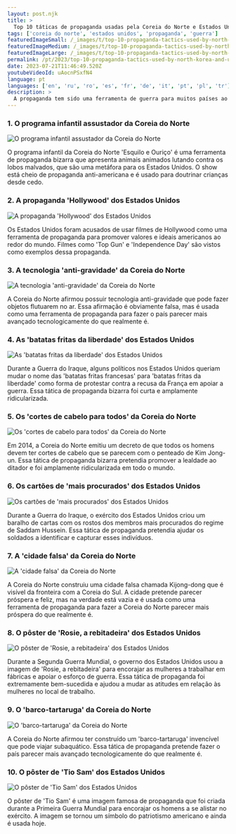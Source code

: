 ```yaml
---
layout: post.njk
title: >
  Top 10 táticas de propaganda usadas pela Coreia do Norte e Estados Unidos
tags: ['coreia do norte', 'estados unidos', 'propaganda', 'guerra']
featuredImageSmall: /_images/t/top-10-propaganda-tactics-used-by-north-korea-and-united-states-cover-pt-small.webp
featuredImageMedium: /_images/t/top-10-propaganda-tactics-used-by-north-korea-and-united-states-cover-pt-medium.webp
featuredImageLarge: /_images/t/top-10-propaganda-tactics-used-by-north-korea-and-united-states-cover-pt-large.webp
permalink: /pt/2023/top-10-propaganda-tactics-used-by-north-korea-and-united-states.html
date: 2023-07-21T11:46:49.520Z
youtubeVideoId: uAocnPSxfN4
language: pt
languages: ['en', 'ru', 'ro', 'es', 'fr', 'de', 'it', 'pt', 'pl', 'tr']
description: >
  A propaganda tem sido uma ferramenta de guerra para muitos países ao longo da história. Tanto a Coreia do Norte quanto os Estados Unidos são conhecidos por suas táticas de propaganda bizarras que deixaram o mundo atônito. Aqui estão as 10 táticas de propaganda mais bizarras usadas pela Coreia do Norte e Estados Unidos.
---
```


### 1. O programa infantil assustador da Coreia do Norte

![O programa infantil assustador da Coreia do Norte](/_images/b/b755ecc726e5e9526742093c20d165fd-medium.webp)

O programa infantil da Coreia do Norte 'Esquilo e Ouriço' é uma ferramenta de propaganda bizarra que apresenta animais animados lutando contra os lobos malvados, que são uma metáfora para os Estados Unidos. O show está cheio de propaganda anti-americana e é usado para doutrinar crianças desde cedo.

### 2. A propaganda 'Hollywood' dos Estados Unidos

![A propaganda 'Hollywood' dos Estados Unidos](/_images/4/4e0fd57e3c0ac4cbb4539994bb587d6d-medium.webp)

Os Estados Unidos foram acusados de usar filmes de Hollywood como uma ferramenta de propaganda para promover valores e ideais americanos ao redor do mundo. Filmes como 'Top Gun' e 'Independence Day' são vistos como exemplos dessa propaganda.

### 3. A tecnologia 'anti-gravidade' da Coreia do Norte

![A tecnologia 'anti-gravidade' da Coreia do Norte](/_images/c/c82620905d1f4a1f00f6ed1c3c2f8b75-medium.webp)

A Coreia do Norte afirmou possuir tecnologia anti-gravidade que pode fazer objetos flutuarem no ar. Essa afirmação é obviamente falsa, mas é usada como uma ferramenta de propaganda para fazer o país parecer mais avançado tecnologicamente do que realmente é.

### 4. As 'batatas fritas da liberdade' dos Estados Unidos

![As 'batatas fritas da liberdade' dos Estados Unidos](/_images/5/590e09e2091d6fae3a3e720a54e436a5-medium.webp)

Durante a Guerra do Iraque, alguns políticos nos Estados Unidos queriam mudar o nome das 'batatas fritas francesas' para 'batatas fritas da liberdade' como forma de protestar contra a recusa da França em apoiar a guerra. Essa tática de propaganda bizarra foi curta e amplamente ridicularizada.

### 5. Os 'cortes de cabelo para todos' da Coreia do Norte

![Os 'cortes de cabelo para todos' da Coreia do Norte](/_images/2/267674cccfa76d70837a57c1a163738b-medium.webp)

Em 2014, a Coreia do Norte emitiu um decreto de que todos os homens devem ter cortes de cabelo que se parecem com o penteado de Kim Jong-un. Essa tática de propaganda bizarra pretendia promover a lealdade ao ditador e foi amplamente ridicularizada em todo o mundo.

### 6. Os cartões de 'mais procurados' dos Estados Unidos

![Os cartões de 'mais procurados' dos Estados Unidos](/_images/f/f2249d6410c61b036bbe1f4199973d43-medium.webp)

Durante a Guerra do Iraque, o exército dos Estados Unidos criou um baralho de cartas com os rostos dos membros mais procurados do regime de Saddam Hussein. Essa tática de propaganda pretendia ajudar os soldados a identificar e capturar esses indivíduos.

### 7. A 'cidade falsa' da Coreia do Norte

![A 'cidade falsa' da Coreia do Norte](/_images/c/c0f1badbfb3569bf716fafb9f194ca2e-medium.webp)

A Coreia do Norte construiu uma cidade falsa chamada Kijong-dong que é visível da fronteira com a Coreia do Sul. A cidade pretende parecer próspera e feliz, mas na verdade está vazia e é usada como uma ferramenta de propaganda para fazer a Coreia do Norte parecer mais próspera do que realmente é.

### 8. O pôster de 'Rosie, a rebitadeira' dos Estados Unidos

![O pôster de 'Rosie, a rebitadeira' dos Estados Unidos](/_images/3/3426963432046786516109fa05c35bd7-medium.webp)

Durante a Segunda Guerra Mundial, o governo dos Estados Unidos usou a imagem de 'Rosie, a rebitadeira' para encorajar as mulheres a trabalhar em fábricas e apoiar o esforço de guerra. Essa tática de propaganda foi extremamente bem-sucedida e ajudou a mudar as atitudes em relação às mulheres no local de trabalho.

### 9. O 'barco-tartaruga' da Coreia do Norte

![O 'barco-tartaruga' da Coreia do Norte](/_images/2/2035e983bf73a31ebfd46ed5f9413fdb-medium.webp)

A Coreia do Norte afirmou ter construído um 'barco-tartaruga' invencível que pode viajar subaquático. Essa tática de propaganda pretende fazer o país parecer mais avançado tecnologicamente do que realmente é.

### 10. O pôster de 'Tio Sam' dos Estados Unidos

![O pôster de 'Tio Sam' dos Estados Unidos](/_images/6/6dbb42f0993daafaa0214b70a3da8ce5-medium.webp)

O pôster de 'Tio Sam' é uma imagem famosa de propaganda que foi criada durante a Primeira Guerra Mundial para encorajar os homens a se alistar no exército. A imagem se tornou um símbolo do patriotismo americano e ainda é usada hoje.


